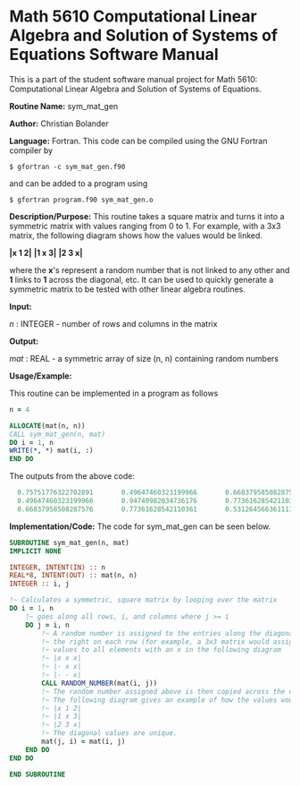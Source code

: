 # Math 5610 Computational Linear Algebra and Solution of Systems of Equations Software Manual

This is a part of the student software manual project for Math 5610: Computational Linear Algebra and Solution of Systems of Equations. 

**Routine Name:**           sym_mat_gen

**Author:** Christian Bolander

**Language:** Fortran. This code can be compiled using the GNU Fortran compiler by

```$ gfortran -c sym_mat_gen.f90```

and can be added to a program using

```$ gfortran program.f90 sym_mat_gen.o ``` 

**Description/Purpose:** This routine takes a square matrix and turns it into a symmetric matrix with values ranging from 0 to 1. For example, with a 3x3 matrix, the following diagram shows how the values would be linked.

**|x 1 2|**
**|1 x 3|**
**|2 3 x|**

where the **x**'s represent a random number that is not linked to any other and **1** links to **1** across the diagonal, etc. It can be used to quickly generate a symmetric matrix to be tested with other linear algebra routines.

**Input:** 

*n* : INTEGER - number of rows and columns in the matrix

**Output:** 

*mat* : REAL - a symmetric array of size (n, n) containing random numbers

**Usage/Example:**

This routine can be implemented in a program as follows

```fortran
n = 4

ALLOCATE(mat(n, n))
CALL sym_mat_gen(n, mat)
DO i = 1, n
WRITE(*, *) mat(i, :)
END DO
```

The outputs from the above code:

```fortran
  0.75751776322702891       0.49647460323199966       0.66837958508287576     
  0.49647460323199966       0.94740982034736176       0.77361628542110361     
  0.66837958508287576       0.77361628542110361       0.53126456636111374 
```

**Implementation/Code:** The code for sym_mat_gen can be seen below.

```fortran
SUBROUTINE sym_mat_gen(n, mat)
IMPLICIT NONE

INTEGER, INTENT(IN) :: n
REAL*8, INTENT(OUT) :: mat(n, n)
INTEGER :: i, j

!~ Calculates a symmetric, square matrix by looping over the matrix
DO i = 1, n
	!~ goes along all rows, i, and columns where j >= i
	DO j = i, n
		!~ A random number is assigned to the entries along the diagonal and to 
		!~ the right on each row (for example, a 3x3 matrix would assign random
		!~ values to all elements with an x in the following diagram
		!~ |x x x|
		!~ |- x x|
		!~ |- - x|
		CALL RANDOM_NUMBER(mat(i, j))
		!~ The random number assigned above is then copied across the diagonal.
		!~ The following diagram gives an example of how the values would match
		!~ |x 1 2|
		!~ |1 x 3|
		!~ |2 3 x|
		!~ The diagonal values are unique.
		mat(j, i) = mat(i, j)
	END DO
END DO

END SUBROUTINE
```



